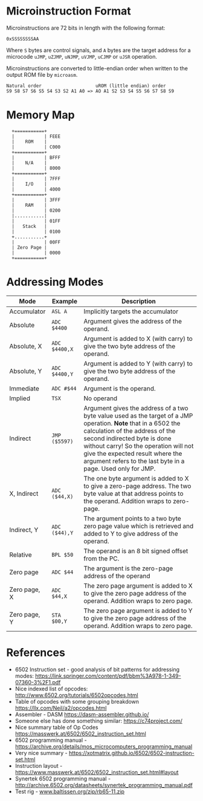 # Microinstruction Format

Microinstructions are 72 bits in length with the following format:

```
0xSSSSSSSSAA
```

Where `S` bytes are control signals, and `A` bytes are the target address for a microcode `uJMP`, `uZJMP`, `uNJMP`, `uVJMP`, `uCJMP` or `uJSR` operation.

Microinstructions are converted to little-endian order when written to the output ROM file by `microasm`.

```
Natural order                    uROM (little endian) order
S9 S8 S7 S6 S5 S4 S3 S2 A1 A0 => AO A1 S2 S3 S4 S5 S6 S7 S8 S9 
```

# Memory Map

```
  +===========+ 
  |           | FEEE
  |    ROM    |
  |           | C000
  +===========+
  |           | BFFF
  |    N/A    | 
  |           | 8000 
  +===========+
  |           | 7FFF
  |    I/O    | 
  |           | 4000
  +===========+
  |           | 3FFF
  |    RAM    |
  |           | 0200
  |...........| 
  |           | 01FF
  |   Stack   | 
  |           | 0100 
  +...........+
  |           | 00FF
  | Zero Page |
  |           | 0000
  +===========+     
```

# Addressing Modes

| Mode         | Example       | Description                                                                                                                                                                                                                                                                                                                    |
| ------------ | ------------- | ------------------------------------------------------------------------------------------------------------------------------------------------------------------------------------------------------------------------------------------------------------------------------------------------------------------------------ |
| Accumulator  | `ASL A`       | Implicitly targets the accumulator                                                                                                                                                                                                                                                                                             |
| Absolute     | `ADC $4400`   | Argument gives the address of the operand.                                                                                                                                                                                                                                                                                     |
| Absolute, X  | `ADC $4400,X` | Argument is added to X (with carry) to give the two byte address of the operand.                                                                                                                                                                                                                                               |
| Absolute, Y  | `ADC $4400,Y` | Argument is added to Y (with carry) to give the two byte address of the operand.                                                                                                                                                                                                                                               |
| Immediate    | `ADC #$44`    | Argument is the operand.                                                                                                                                                                                                                                                                                                       |
| Implied      | `TSX`         | No operand                                                                                                                                                                                                                                                                                                                     |
| Indirect     | `JMP ($5597)` | Argument gives the address of a two byte value used as the target of a JMP operation. **Note** that in a 6502 the calculation of the address of the second indirected byte is done without carry!  So the operation will not give the expected result where the argument refers to the last byte in a page. Used only for JMP. |
| X, Indirect  | `ADC ($44,X)` | The one byte argument is added to X to give a zero-page address.  The two byte value at that address points to the operand.  Addition wraps to zero-page.                                                                                                                                                                      |
| Indirect, Y  | `ADC ($44),Y` | The argument points to a two byte zero page value which is retrieved and added to Y to give address of the operand.                                                                                                                                                                                                            |
| Relative     | `BPL $50`     | The operand is an 8 bit signed offset from the PC.                                                                                                                                                                                                                                                                             |
| Zero page    | `ADC $44`     | The argument is the zero-page address of the operand                                                                                                                                                                                                                                                                           |
| Zero page, X | `ADC $44,X`   | The zero page argument is added to X to give the zero page address of the operand.  Addition wraps to zero page.                                                                                                                                                                                                               |
| Zero page, Y | `STA $00,Y`   | The zero page argument is added to Y to give the zero page address of the operand.  Addition wraps to zero page.                                                                                                                                                                                                               |

# References

* 6502 Instruction set - good analysis of bit patterns for addressing modes: https://link.springer.com/content/pdf/bbm%3A978-1-349-07360-3%2F1.pdf
* Nice indexed list of opcodes: http://www.6502.org/tutorials/6502opcodes.html
* Table of opcodes with some grouping breakdown https://llx.com/Neil/a2/opcodes.html
* Assembler - DASM https://dasm-assembler.github.io/
* Someone else has done something similar: https://c74project.com/
* Nice summary table of Op Codes https://masswerk.at/6502/6502_instruction_set.html
* 6502 programming manual - https://archive.org/details/mos_microcomputers_programming_manual
* Very nice summary - https://xotmatrix.github.io/6502/6502-instruction-set.html
* Instruction layout - https://www.masswerk.at/6502/6502_instruction_set.html#layout
* Synertek 6502 programming manual - http://archive.6502.org/datasheets/synertek_programming_manual.pdf
* Test rig - www.baltissen.org/zip/rb65-11.zip
  